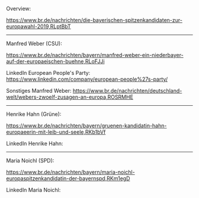 Overview:

https://www.br.de/nachrichten/die-bayerischen-spitzenkandidaten-zur-europawahl-2019,RLptBbT

-------------------

Manfred Weber (CSU):

https://www.br.de/nachrichten/bayern/manfred-weber-ein-niederbayer-auf-der-europaeischen-buehne,RLoFJJi

LinkedIn European People's Party:
https://www.linkedin.com/company/european-people%27s-party/

Sonstiges Manfred Weber:
https://www.br.de/nachrichten/deutschland-welt/webers-zwoelf-zusagen-an-europa,ROSRMHE

-------------------

Henrike Hahn (Grüne):

https://www.br.de/nachrichten/bayern/gruenen-kandidatin-hahn-europaeerin-mit-leib-und-seele,RKb1bVf

LinkedIn Henrike Hahn:

-------------------

Maria Noichl (SPD):

https://www.br.de/nachrichten/bayern/maria-noichl-europaspitzenkandidatin-der-bayernspd,RKm1egD

LinkedIn Maria Noichl:
